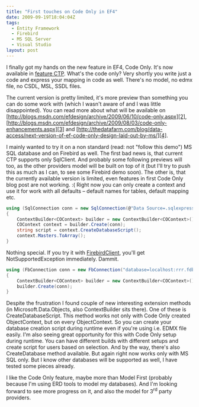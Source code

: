 ```yaml
---
title: "First touches on Code Only in EF4"
date: 2009-09-19T18:04:04Z
tags:
  - Entity Framework
  - Firebird
  - MS SQL Server
  - Visual Studio
layout: post
---
```

I finally got my hands on the new feature in EF4, Code Only. It's now available in [feature CTP][1]. What's the code only? Very shortly you write just a code and express your mapping in code as well. There's no model, no edmx file, no CSDL, MSL, SSDL files.

The current version is pretty limited, it's more preview than something you can do some work with (which I wasn't aware of and I was little disappointed). You can read more about what will be available on [http://blogs.msdn.com/efdesign/archive/2009/06/10/code-only.aspx][2], [http://blogs.msdn.com/efdesign/archive/2009/08/03/code-only-enhancements.aspx][3] and [http://thedatafarm.com/blog/data-access/next-version-of-ef-code-only-design-laid-out-by-ms/][4].

I mainly wanted to try it on a non standard (read: not "follow this demo") MS SQL database and on Firebird as well. The first bad news is, that current CTP supports only SqlClient. And probably some following previews will too, as the other providers model will be built on top of it (but I'll try to push this as much as I can, to see some Firebird demo soon). The other is, that the currently available version is limited, even features in first Code Only blog post are not working. :( Right now you can only create a context and use it for work with all defaults – default names for tables, default mapping etc.

```csharp
using (SqlConnection conn = new SqlConnection(@"Data Source=.sqlexpress;Initial Catalog=testovaci;Integrated Security=True;Pooling=False"))
{
	ContextBuilder<COContext> builder = new ContextBuilder<COContext>();
	COContext context = builder.Create(conn);
	string script = context.CreateDatabaseScript();
	context.Masters.ToArray();
}
```

Nothing special. If you try it with [FirebirdClient][5], you'll get NotSupportedException immediately. Dammit.

```csharp
using (FbConnection conn = new FbConnection("database=localhost:rrr.fdb;user=sysdba;password=sysdba"))
{
	ContextBuilder<COContext> builder = new ContextBuilder<COContext>();
	builder.Create(conn);
}
```

Despite the frustration I found couple of new interesting extension methods (in Microsoft.Data.Objects, also ContextBuilder sits there). One of these is CreateDatabaseScript. This method works not only with Code Only created ObjectContext, but on every ObjectContext. So you can create your database creation script during runtime even if you're using i.e. EDMX file easily. I'm also seeing great opportunity for this with Code Only setup during runtime. You can have different builds with different setups and create script for users based on selection. And by the way, there's also CreateDatabase method available. But again right now works only with MS SQL only. But I know other databases will be supported as well, I have tested some pieces already.

I like the Code Only feature, maybe more than Model First (probably because I'm using ERD tools to model my databases). And I'm looking forward to see more progress on it, and also the model for 3<sup>rd</sup> party providers.

[1]: http://blogs.msdn.com/adonet/archive/2009/06/22/announcing-entity-framework-feature-ctp-1.aspx
[2]: http://blogs.msdn.com/efdesign/archive/2009/06/10/code-only.aspx
[3]: http://blogs.msdn.com/efdesign/archive/2009/08/03/code-only-enhancements.aspx
[4]: http://thedatafarm.com/blog/data-access/next-version-of-ef-code-only-design-laid-out-by-ms/
[5]: http://firebirdsql.org/index.php?op=files&id=netprovider